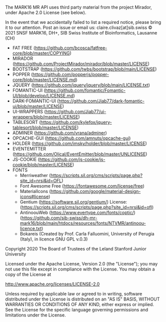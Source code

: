 The MARK16 MR API uses third party material from the project Mirador, under Apache 2.0 License (see below).

In the event that we accidentally failed to list a required notice, please
bring it to our attention. Post an issue or email us: claire.clivaz[at]sib.swiss
© 2021 SNSF MARK16, DH+, SIB Swiss Institute of Bioinformatics, Lausanne (CH)

- FAT FREE  (https://github.com/bcosca/fatfree-core/blob/master/COPYING)
- MIRADOR  (https://github.com/ProjectMirador/mirador/blob/master/LICENSE)
- BOOTSTRAP  (https://github.com/twbs/bootstrap/blob/main/LICENSE)
- POPPER (https://github.com/popperjs/popper-core/blob/master/LICENSE.md)
- JQUERY (https://github.com/jquery/jquery/blob/main/LICENSE.txt)
- FOMANTIC-UI (https://github.com/fomantic/Fomantic-UI/blob/develop/LICENSE.md)
- DARK-FOMANTIC-UI (https://github.com/Jiab77/dark-fomantic-ui/blob/master/LICENSE)
- UI-WRAPPERS (https://github.com/Jiab77/ui-wrappers/blob/master/LICENSE)
- TABLESORT (https://github.com/kylefox/jquery-tablesort/blob/master/LICENSE)
- ADMINER (https://github.com/vrana/adminer)
- OPCACHE-GUI (https://github.com/amnuts/opcache-gui)
- HOLDER (https://github.com/imsky/holder/blob/master/LICENSE)
- EVENTEMITTER (https://github.com/Olical/EventEmitter/blob/master/UNLICENSE)
- JS-COOKIE (https://github.com/js-cookie/js-cookie/blob/master/LICENSE)
- FONTS
  - Merriweather (https://scripts.sil.org/cms/scripts/page.php?site_id=nrsi&id=OFL)
  - Font Awesome Free (https://fontawesome.com/license/free)
  - MaterialIcons (https://github.com/google/material-design-icons#license)
  - Gentium (https://software.sil.org/gentium/) License: (https://scripts.sil.org/cms/scripts/page.php?site_id=nrsi&id=ofl)
  - AntinoouWeb (https://www.evertype.com/fonts/coptic/) (https://github.com/sib-swiss/dh-mr-mark16/blob/main/htdocs/resources/fonts/NTVMR/antinoou-licence.txt)
  - Bokareis (Created by Prof. Carla Falluomini, University of Perugia (Italy), in licence GNU GPL v.0.3)



Copyright 2020 The Board of Trustees of the Leland Stanford Junior University

Licensed under the Apache License, Version 2.0 (the "License");
you may not use this file except in compliance with the License.
You may obtain a copy of the License at

  http://www.apache.org/licenses/LICENSE-2.0

Unless required by applicable law or agreed to in writing, software
distributed under the License is distributed on an "AS IS" BASIS,
WITHOUT WARRANTIES OR CONDITIONS OF ANY KIND, either express or implied.
See the License for the specific language governing permissions and
limitations under the License.